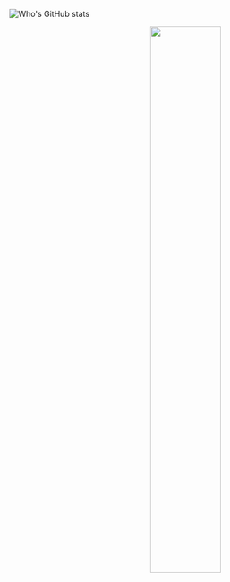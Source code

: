 <!-- Markdown -->
![Who's GitHub stats](https://github-readme-stats.vercel.app/api?username=H-haonan)
<!-- HTML -->
<img width="50%" align="right" src="https://github-readme-stats.vercel.app/api?username=H-haonan" />
